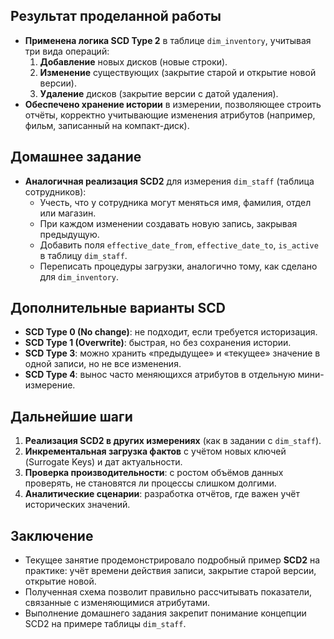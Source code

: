 ## Результат проделанной работы
- **Применена логика SCD Type 2** в таблице `dim_inventory`, учитывая три вида операций:
  1. **Добавление** новых дисков (новые строки).
  2. **Изменение** существующих (закрытие старой и открытие новой версии).
  3. **Удаление** дисков (закрытие версии с датой удаления).
- **Обеспечено хранение истории** в измерении, позволяющее строить отчёты, корректно учитывающие изменения атрибутов (например, фильм, записанный на компакт-диск).

## Домашнее задание
- **Аналогичная реализация SCD2** для измерения `dim_staff` (таблица сотрудников):
  - Учесть, что у сотрудника могут меняться имя, фамилия, отдел или магазин.
  - При каждом изменении создавать новую запись, закрывая предыдущую.
  - Добавить поля `effective_date_from`, `effective_date_to`, `is_active` в таблицу `dim_staff`.
  - Переписать процедуры загрузки, аналогично тому, как сделано для `dim_inventory`.

## Дополнительные варианты SCD
- **SCD Type 0 (No change)**: не подходит, если требуется историзация.
- **SCD Type 1 (Overwrite)**: быстрая, но без сохранения истории.
- **SCD Type 3**: можно хранить «предыдущее» и «текущее» значение в одной записи, но не все изменения.
- **SCD Type 4**: вынос часто меняющихся атрибутов в отдельную мини-измерение.

## Дальнейшие шаги
1. **Реализация SCD2 в других измерениях** (как в задании с `dim_staff`).  
2. **Инкрементальная загрузка фактов** с учётом новых ключей (Surrogate Keys) и дат актуальности.  
3. **Проверка производительности**: с ростом объёмов данных проверять, не становятся ли процессы слишком долгими.  
4. **Аналитические сценарии**: разработка отчётов, где важен учёт исторических значений.

## Заключение
- Текущее занятие продемонстрировало подробный пример **SCD2** на практике: учёт времени действия записи, закрытие старой версии, открытие новой.  
- Полученная схема позволит правильно рассчитывать показатели, связанные с изменяющимися атрибутами.  
- Выполнение домашнего задания закрепит понимание концепции SCD2 на примере таблицы `dim_staff`.
